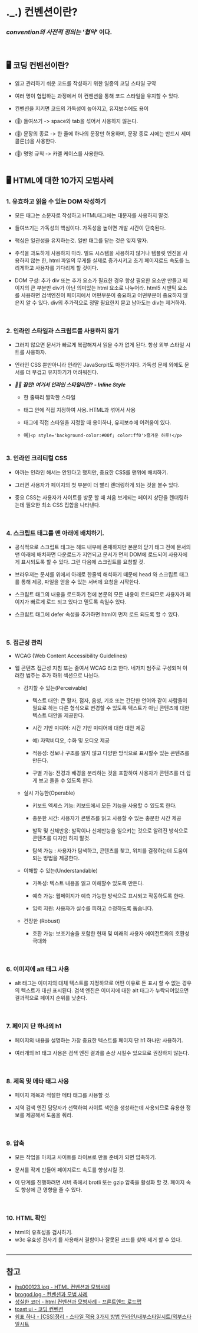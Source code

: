 # ._.) 컨벤션이란?
### ___convention의 사전적 정의는___ ___'협약'___ 이다.
<br/>

## 🖥 코딩 컨벤션이란?
* 읽고 관리하기 쉬운 코드를 작성하기 위한 일종의 코딩 스타일 규약

* 여러 명이 협업하는 과정에서 이 컨벤션을 통해 코드 스타일을 유지할 수 있다.

* 컨벤션을 지키면 코드의 가독성이 높아지고, 유지보수에도 용이

* (👀) 들여쓰기 -> space와 tab을 섞어서 사용하지 않는다.
* (👀) 문장의 종료 -> 한 줄에 하나의 문장만 허용하며, 문장 종료 시에는 반드시 세미콜론(;)을 사용한다.
* (👀) 명명 규칙 -> 카멜 케이스를 사용한다.
<br/><br/>

## 🖥 HTML에 대한 10가지 모범사례

### __1. 유효하고 읽을 수 있는 DOM 작성하기__
  * 모든 태그는 소문자로 작성하고 HTML태그에는 대문자를 사용하지 말것.
  
  * 들여쓰기는 가독성의 핵심이다. 가독성을 높이면 개발 시간이 단축된다.
  
  * 핵심은 일관성을 유지하는것. 일반 태그를 닫는 것은 잊지 말자.
  
  * 주석을 과도하게 사용하지 마라. 빌드 시스템을 사용하지 않거나 템플릿 엔진을 사용하지 않는 한, html 파일의 무게를 실제로 증가시키고 초기 페이지로드 속도를 느리게하고 사용자를 기다리게 할 것이다.
  
  * DOM 구성: 추가 div 또는 추가 요소가 필요한 경우 항상 필요한 요소만 만들고 페이지의 큰 부분만 div가 아닌 의미있는 html 요소로 나누어라. html5 시맨틱 요소를 사용하면 검색엔진이 페이지에서 어떤부분이 중요하고 어떤부분이 중요하지 않은지 알 수 있다. div의 추가적으로 정말 필요한지 묻고 남아도는 div는 제거하자.
<br/>

### __2. 인라인 스타일과 스크립트를 사용하지 않기__
  * 그러지 않으면 문서가 빠르게 복잡해져서 읽을 수가 없게 된다. 항상 외부 스타일 시트를 사용하자.
  
  * 인라인 CSS 뿐만아니라 인라인 JavaScrpit도 마찬가지다. 가독성 문제 외에도 문서를 더 부겁고 유지하기가 어려워진다.

  * ___🖐🏻 잠깐! 여기서 인라인 스타일이란? - Inline Style___
  
    * 한 줄짜리 짤막한 스타일
  
    * 태그 안에 직접 지정하여 사용. HTML과 섞어서 사용
  
    * 태그에 직접 스타일을 지정할 때 용이하나, 유지보수에 어려움이 있다.
  
    * 예)`<p style='background-color:#00f; color:ff0'>즐거운 하루!</p>`
<br/><br/>

### __3. 인라인 크리티컬 CSS__

* 아까는 인라인 해서는 안된다고 했지만, 중요한 CSS를 맨위에 배치하기.

* 그러면 사용자가 페이지의 첫 부분이 더 빨리 렌더링하게 되는 것을 볼수 있다.

* 중요 CSS는 사용자가 사이트를 방문 할 때 처음 보게되는 페이지 상단을 렌더링하는데 필요한 최소 CSS 집합을 나타낸다.
<br/>

### __4. 스크립트 태그를 맨 아래에 배치하기.__

* 공식적으로 스크립트 태그는 헤드 내부에 존재하지만 본문의 닫기 태그 전에 문서의 맨 아래에 배치하면 다운로드가 지연되고 문서가 먼저 DOM에 로드되어 사용자에게 표시되도록 할 수 있다. 그런 다음에 스크립트를 요청할 것.

* 브라우저는 문서를 위에서 아래로 한줄씩 해석하기 때문에 head 와 스크립트 태그를 통해 제공, 파일을 얻을 수 있는 서버에 요청을 시작한다.

* 스크립트 태그의 내용을 로드하기 전에 본문의 모든 내용이 로드되므로 사용자가 페이지가 빠르게 로드 되고 있다고 믿도록 속일수 있다.

* 스크립트 태그에 defer 속성을 추가하면 html이 먼저 로드 되도록 할 수 있다.
<br/>

### __5. 접근성 관리__
* WCAG (Web Content Accessibility Guidelines)

* 웹 콘텐츠 접근성 지침 또는 줄여서 WCAG 라고 한다. 네가지 범주로 구성되며 이러한 범주는 추가 하위 섹션으로 나뉜다.
  
  * 감지할 수 있는(Perceivable)
    
    * 텍스트 대안: 큰 활자, 점자, 음성, 기호 또는 간단한 언어와 같이 사람들이 필요로 하는 다른 형식으로 변경할 수 있도록 텍스트가 아닌 콘텐츠에 대한 텍스트 대안을 제공한다.
    
    * 시간 기반 미디어: 시간 기반 미디어에 대한 대안 제공
    * 예) 자막비디오, 수화 및 오디오 제공
    
    * 적응성: 정보나 구조를 잃지 않고 다양한 방식으로 표시할수 있는 콘텐츠를 만든다.
    
    * 구별 가능: 전경과 배경을 분리하는 것을 포함하여 사용자가 콘텐츠를 더 쉽게 보고 들을 수 있도록 한다.
  
  * 실시 가능한(Operable)
    
    * 키보드 엑세스 기능: 키보드에서 모든 기능을 사용할 수 있도록 한다.
    
    * 충분한 시간: 사용자가 콘텐츠를 읽고 사용할 수 있는 충분한 시간 제공
    
    * 발작 및 신체반응: 발작이나 신체반능을 일으키는 것으로 알려진 방식으로 콘텐츠를 디자인 하지 말것.
    
    * 탐색 가능 : 사용자가 탐색하고, 콘텐츠를 찾고, 위치를 결정하는데 도움이 되는 방법을 제공한다.

  * 이해할 수 있는(Understandable)
  
    * 가독성: 텍스트 내용을 읽고 이해할수 있도록 만든다.
    
    * 예측 가능: 웹페이지가 예측 가능한 방식으로 표시되고 작동하도록 한다.
    
    * 입력 지원: 사용자가 실수를 피하고 수정하도록 돕습니다.
    
  * 건장한  (Robust)
  
    * 호환 가능: 보조기술을 포함한 현재 및 미래의 사용자 에이전트와의 호환성 극대화
<br/>
    
### __6. 이미지에 alt 태그 사용__

* alt 태그는 이미지의 대체 텍스트를 지정하므로 어떤 이유로 든 표시 할 수 없는 경우의 텍스트가 대신 표시된다. 검색 엔진은 이미지에 대한 alt 태그가 누락되어있으면 결과적으로 페이지 순위를 낮춘다.
<br/>

### __7. 페이지 단 하나의 h1__

* 페이지의 내용을 설명하는 가장 중요한 텍스트를 페이지 단 h1 하나만 사용하기.

* 여러개의 h1 태그 사용은 검색 엔진 결과를 손상 시킬수 있으므로 권장하지 않는다.
<br/>

### __8. 제목 및 메타 태그 사용__

* 페이지 제목과 적절한 메타 태그를 사용할 것.

* 지역 검색 엔진 담당자가 선택하여 사이트 색인을 생성하는데 사용되므로 유용한 정보를 제공해서 도움을 줘라.
<br/>

### __9. 압축__

* 모든 작업을 마치고 사이트를 라이브로 만들 준비가 되면 압축하기.

* 문서를 작게 만들어 페이지로드 속도를 향상시킬 것.

* 이 단계를 진행하려면 서버 측에서 brotli 또는 gzip 압축을 활성화 할 것. 페이지 속도 향상에 큰 영향을 줄 수 있다.
<br/>

### __10. HTML 확인__

* html의 유효성을 검사하기.
* w3c 유효성 검사기 를 사용해서 결함이나 잘못된 코드를 찾아 제거 할 수 있다.
<br/><br/>

***
## 참고
* [jhs000123.log - HTML 컨벤션과 모범사례](https://velog.io/@jhs000123/HTML-%EC%BB%A8%EB%B2%A4%EC%85%98%EA%B3%BC-%EB%AA%A8%EB%B2%94%EC%82%AC%EB%A1%80)
* [brogod.log - 컨벤션과 모범 사례](https://velog.io/@m-vault/%EC%BB%A8%EB%B2%A4%EC%85%98%EA%B3%BC-%EB%AA%A8%EB%B2%94-%EC%82%AC%EB%A1%80)
* [성실한 코더 - html 컨벤션과 모범사례 - 프론트엔드 로드맵](https://alldev.tistory.com/95)
* [toast ui - 코딩 컨벤션](https://ui.toast.com/fe-guide/ko_CODING-CONVENTION)
* [쉼표 하나 - [CSS]정리 - 스타일 적용 3가지 방법 인라인/내부스타일시트/외부스타일시트](https://m.blog.naver.com/PostView.naver?isHttpsRedirect=true&blogId=dahamee&logNo=220501535751)
